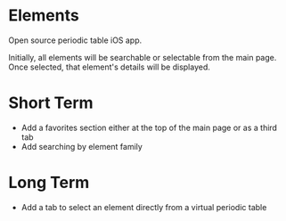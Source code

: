 # Elements
Open source periodic table iOS app.

Initially, all elements will be searchable or selectable from the main page. Once selected, that element's details will be displayed.

# Short Term
- Add a favorites section either at the top of the main page or as a third tab
- Add searching by element family

# Long Term
- Add a tab to select an element directly from a virtual periodic table

